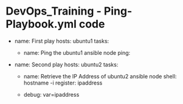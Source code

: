 # DevOps_Training - Ping-Playbook.yml code
- name: First play 
  hosts: ubuntu1 
  tasks:
  - name: Ping the ubuntu1 ansible node
    ping:

- name: Second play 
  hosts: ubuntu2 
  tasks:
   - name: Retrieve the IP Address of ubuntu2 ansible node
     shell: hostname -i
     register: ipaddress

   - debug: var=ipaddress
